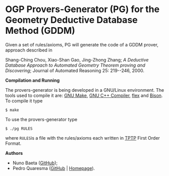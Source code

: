 # OGP Provers-Generator (PG) for the Geometry Deductive Database Method (GDDM)

Given a set of rules/axioms, PG will generate the code of a GDDM prover, approach described in

Shang-Ching Chou, Xiao-Shan Gao, Jing-Zhong Zhang; *A Deductive Database Approach to Automated Geometry Theorem proving and Discovering*; Journal of Automated Reasoning 25: 219--246, 2000.


**Compilation and Running**

The provers-generator is being developed in a GNU/Linux environment.  The tools used to compile it are:
[GNU Make](https://www.gnu.org/software/make/), [GNU C++ Compiler](https://gcc.gnu.org/), [flex](https://github.com/westes/flex) and [Bison](https://www.gnu.org/software/bison/).  To compile it type

    $ make

To use the provers-generator type

    $ ./pg RULES

where `RULES`is a file with the rules/axioms each written in [TPTP](https://tptp.org/) First Order Format.

**Authors**

- Nuno Baeta ([GitHub](https://github.com/nmsbaeta));
- Pedro Quaresma ([GitHub](https://github.com/GeoTiles) | [Homepage](http://www.mat.uc.pt/~pedro/)).
